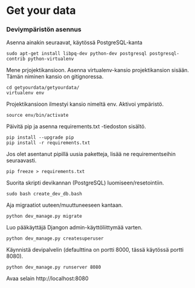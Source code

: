 # Get your data

### Deviympäristön asennus ###

Asenna ainakin seuraavat, käytössä PostgreSQL-kanta

    sudo apt-get install libpq-dev python-dev postgresql postgresql-contrib python-virtualenv

Mene prjojektikansioon. Asenna virtualenv-kansio projektikansion sisään. Tämän niminen kansio on gitignoressa.

    cd getyourdata/getyourdata/
    virtualenv env

Projektikansioon ilmestyi kansio nimeltä env. Aktivoi ympäristö.
    
    source env/bin/activate

Päivitä pip ja asenna requirements.txt -tiedoston sisältö.

    pip install --upgrade pip
    pip install -r requirements.txt

Jos olet asentanut pipillä uusia paketteja, lisää ne requirementseihin seuraavasti.

    pip freeze > requirements.txt

Suorita skripti devikannan (PostgreSQL) luomiseen/resetointiin.

    sudo bash create_dev_db.bash

Aja migraatiot uuteen/muuttuneeseen kantaan.

    python dev_manage.py migrate

Luo pääkäyttäjä Djangon admin-käyttöliittymää varten.

    python dev_manage.py createsuperuser

Käynnistä devipalvelin (defaulttina on portti 8000, tässä käytössä portti 8080).

    python dev_manage.py runserver 8080

Avaa selain http://localhost:8080
